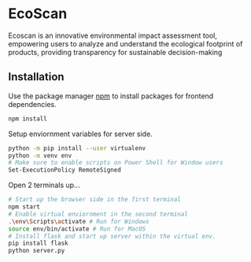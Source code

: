 # EcoScan 
Ecoscan is an innovative environmental impact assessment tool, empowering users to analyze and understand the ecological footprint of products, providing transparency for sustainable decision-making

## Installation
Use the package manager [npm](https://www.npmjs.com/) to install packages for frontend dependencies.
```bash
npm install 
```

Setup enviornment variables for server side.
```bash
python -m pip install --user virtualenv
python -m venv env
# Make sure to enable scripts on Power Shell for Window users
Set-ExecutionPolicy RemoteSigned
```

Open 2 terminals up...
```bash
# Start up the browser side in the first terminal
npm start
# Enable virtual enviornment in the second terminal
.\env\Scripts\activate # Run for Windows
source env/bin/activate # Run for MacOS
# Install flask and start up server within the virtual env.
pip install flask
python server.py
```